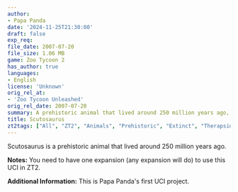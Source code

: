 ```yaml
---
author:
- Papa Panda
date: '2024-11-25T21:30:00'
draft: false
exp_req:
file_date: 2007-07-20
file_size: 1.06 MB
game: Zoo Tycoon 2
has_author: true
languages:
- English
license: 'Unknown'
orig_rel_at:
- 'Zoo Tycoon Unleashed'
orig_rel_date: 2007-07-20
summary: A prehistoric animal that lived around 250 million years ago, created by Papa Panda.
title: Scutosaurus
zt2tags: ["All", "ZT2", "Animals", "Prehistoric", "Extinct", "Therapsids", "Dinosaurs"]
---
```

Scutosaurus is a prehistoric animal that lived around 250 million years ago.  

**Notes:** You need to have one expansion (any expansion will do) to use this UCI in ZT2.  

**Additional Information:** This is Papa Panda's first UCI project.
